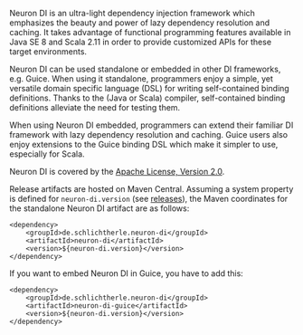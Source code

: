Neuron DI is an ultra-light dependency injection framework which emphasizes
the beauty and power of lazy dependency resolution and caching.
It takes advantage of functional programming features available in Java SE 8 and 
Scala 2.11 in order to provide customized APIs for these target environments. 

Neuron DI can be used standalone or embedded in other DI frameworks, e.g. 
Guice.
When using it standalone, programmers enjoy a simple, yet versatile domain
specific language (DSL) for writing self-contained binding definitions.
Thanks to the (Java or Scala) compiler, self-contained binding definitions 
alleviate the need for testing them. 

When using Neuron DI embedded, programmers can extend their familiar DI
framework with lazy dependency resolution and caching.
Guice users also enjoy extensions to the Guice binding DSL which make it simpler 
to use, especially for Scala.

Neuron DI is covered by the [Apache License, Version 2.0].

Release artifacts are hosted on Maven Central. 
Assuming a system property is defined for `neuron-di.version` (see [releases]), 
the Maven coordinates for the standalone Neuron DI artifact are as follows:

    <dependency>
        <groupId>de.schlichtherle.neuron-di</groupId>
        <artifactId>neuron-di</artifactId>
        <version>${neuron-di.version}</version>
    </dependency>

If you want to embed Neuron DI in Guice, you have to add this:

    <dependency>
        <groupId>de.schlichtherle.neuron-di</groupId>
        <artifactId>neuron-di-guice</artifactId>
        <version>${neuron-di.version}</version>
    </dependency>

[Apache License, Version 2.0]: https://www.apache.org/licenses/LICENSE-2.0
[releases]: https://github.com/christian-schlichtherle/neuron-di/releases

